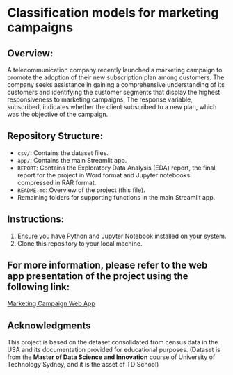#  Classification models for marketing campaigns

## Overview:
A telecommunication company recently launched a marketing campaign to promote the adoption of their new subscription plan among customers. The company seeks assistance in gaining a comprehensive understanding of its customers and identifying the customer segments that display the highest responsiveness to marketing campaigns. The response variable, subscribed, indicates whether the client subscribed to a new plan, which was the objective of the campaign.
## Repository Structure:
- `csv/`: Contains the dataset files.
- `app/`: Contains the main Streamlit app.
- `REPORT`: Contains the Exploratory Data Analysis (EDA) report, the final report for the project in Word format and Jupyter notebooks compressed in RAR format.
- `README.md`: Overview of the project (this file).
-  Remaining folders for supporting functions in the main Streamlit app.

## Instructions:
1. Ensure you have Python and Jupyter Notebook installed on your system.
2. Clone this repository to your local machine.

## For more information, please refer to the web app presentation of the project using the following link:

[Marketing Campaign Web App](https://marketing-campaign-app.streamlit.app/)
## Acknowledgments

This project is based on the dataset consolidated from census data in the USA and its documentation provided for educational purposes.
(Dataset is from the **Master of Data Science and Innovation** course of University of Technology Sydney, and it is the asset of TD School)

